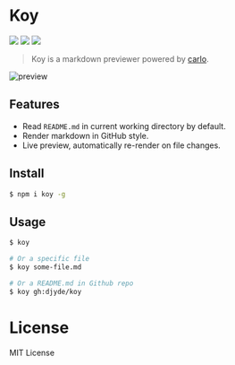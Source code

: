 # Koy

![](https://badgen.net/npm/v/koy)
![](https://badgen.net/packagephobia/install/koy)
![](https://badgen.net/badge//chrome?icon=chrome)


> Koy is a markdown previewer powered by [carlo](https://github.com/GoogleChromeLabs/carlo).

![preview](https://user-images.githubusercontent.com/914329/47839466-c95b6d80-dded-11e8-835c-259bacea7a86.png)

## Features

- Read `README.md` in current working directory by default.
- Render markdown in GitHub style.
- Live preview, automatically re-render on file changes.

## Install

```bash
$ npm i koy -g
```

## Usage

```bash
$ koy

# Or a specific file
$ koy some-file.md

# Or a README.md in Github repo
$ koy gh:djyde/koy
```

# License

MIT License
